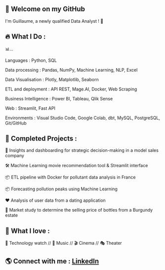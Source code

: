 ## 👋 Welcome on my GitHub

I'm Guillaume, a newly qualified Data Analyst ! 🚀


## 🔥 What I Do :

📊...

Languages : Python, SQL

Data processing : Pandas, NumPy, Machine Learning, NLP, Excel

Data Visualisation : Plotly, Matplotlib, Seaborn

ETL and deployment : API REST, Mage.AI, Docker, Web Scraping

Business Intelligence : Power BI, Tableau, Qlik Sense

Web : Streamlit, Fast API

Environments : Visual Studio Code, Google Colab, dbt, MySQL, PostgreSQL, Git/GitHub


## 📌 Completed Projects :

🚗 Insights and dashboarding for strategic decision-making in a model sales company

🛠️ Machine Learning movie recommendation tool & Streamlit interface

📦 ETL pipeline with Docker for pollutant data analysis in France

📦 Forecasting pollution peaks using Machine Learning

❤️ Analysis of user data from a dating application

🍾 Market study to determine the selling price of bottles from a Burgundy estate


## 🫶 What I love :

📖 Technology watch // 🎤 Music // 🎬 Cinema // 🎭 Theater


## 🌎 Connect with me : [LinkedIn](https://www.linkedin.com/in/cholletguillaume/)
